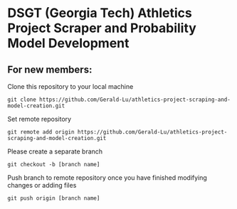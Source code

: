 # DSGT (Georgia Tech) Athletics Project Scraper and Probability Model Development

## For new members:

Clone this repository to your local machine
```
git clone https://github.com/Gerald-Lu/athletics-project-scraping-and-model-creation.git
```
Set remote repository
```
git remote add origin https://github.com/Gerald-Lu/athletics-project-scraping-and-model-creation.git
```
Please create a separate branch
```
git checkout -b [branch name]
```
Push branch to remote repository once you have finished modifying changes or adding files
```
git push origin [branch name]
```
